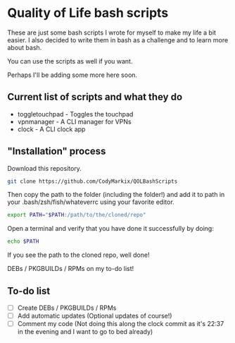 # Quality of Life bash scripts

These are just some bash scripts I wrote for myself to make my life a bit easier. I also decided to write them in bash as a challenge and to learn more about bash.

You can use the scripts as well if you want.

Perhaps I'll be adding some more here soon.

## Current list of scripts and what they do

- toggletouchpad - Toggles the touchpad
- vpnmanager - A CLI manager for VPNs
- clock - A CLI clock app


## "Installation" process

Download this repository.

```bash
git clone https://github.com/CodyMarkix/QOLBashScripts
```

Then copy the path to the folder (including the folder!) and add it to path in your .bash/zsh/fish/whateverrc using your favorite editor.

```bash
export PATH="$PATH:/path/to/the/cloned/repo"
```

Open a terminal and verify that you have done it successfully by doing:

```bash
echo $PATH
```

If you see the path to the cloned repo, well done!

DEBs / PKGBUILDs / RPMs on my to-do list!

## To-do list

- [ ] Create DEBs / PKGBUILDs / RPMs
- [ ] Add automatic updates (Optional updates of course!)
- [ ] Comment my code (Not doing this along the clock commit as it's 22:37 in the evening and I want to go to bed already)
